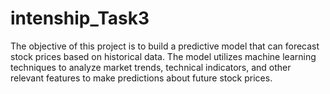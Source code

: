 # intenship_Task3
The objective of this project is to build a predictive model that can forecast stock prices based on historical data. The model utilizes machine learning techniques to analyze market trends, technical indicators, and other relevant features to make predictions about future stock prices.
